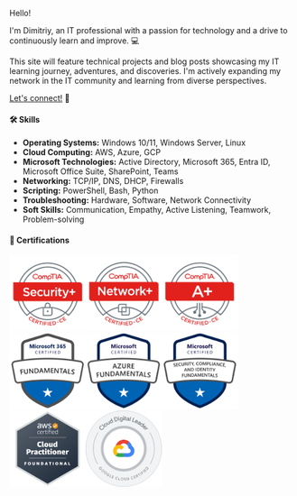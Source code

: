 
Hello! 

I'm Dimitriy, an IT professional with a passion for technology and a drive to continuously learn and improve. 💻

This site will feature technical projects and blog posts showcasing my IT learning journey, adventures, and discoveries. I'm actively expanding my network in the IT community and learning from diverse perspectives.

<a href="https://linkedin.com/in/dleontev" target="_blank" rel="noopener noreferrer">Let's connect!</a> 🤝

#### 🛠️ Skills 


* **Operating Systems:** Windows 10/11, Windows Server, Linux
* **Cloud Computing:** AWS, Azure, GCP
* **Microsoft Technologies:** Active Directory, Microsoft 365, Entra ID, Microsoft Office Suite, SharePoint, Teams
* **Networking:** TCP/IP, DNS, DHCP, Firewalls
* **Scripting:** PowerShell, Bash, Python
* **Troubleshooting:** Hardware, Software, Network Connectivity
* **Soft Skills:** Communication, Empathy, Active Listening, Teamwork, Problem-solving

#### 🎯 Certifications 

<style>
  /* Basic responsive design for smaller screens */
  @media (max-width: 768px) { 
    div.certs { /* Target only divs with the class "certs" */
      display: flex;
      flex-wrap: wrap; /* Allow items to wrap onto multiple lines */
      justify-content: center; /* Center the items horizontally */
    }
    div.certs img { /* Target images within divs with the class "certs" */
      max-width: 48%; /* Make images take up almost half the screen width */
      margin: 5px; /* Add some space between images */
	  max-width: 100px
    }
  }
</style>

<div class="certs" style="display: flex; flex-wrap: nowrap; justify-content: flex-start;"> 
  <a href="https://www.credly.com/badges/89dce4f4-c73f-422c-8524-27b654fb0cd8/public_url" target="_blank" rel="noopener noreferrer">
    <img src="/assets/certs/comptia-security-ce-certification.png" alt="CompTIA Security+" style="width: 135px; height: auto; flex-shrink: 0;">
  </a> 
  <a href="https://www.credly.com/badges/862a93c5-791e-4e71-9253-7857de3998bb/public_url" target="_blank" rel="noopener noreferrer">
    <img src="/assets/certs/comptia-network-ce-certification.1.png" alt="CompTIA Network+" style="width: 135px; height: auto; flex-shrink: 0;">
  </a> 
  <a href="https://www.credly.com/badges/42c03b0a-32b0-41a4-9e15-9f3eacfd8d63/public_url" target="_blank" rel="noopener noreferrer">
    <img src="/assets/certs/comptia-a-ce-certification.1.png" alt="CompTIA A+" style="width: 135px; height: auto; flex-shrink: 0;">
  </a> 
</div>

<div class="certs" style="display: flex; flex-wrap: nowrap; justify-content: flex-start;"> 
  <a href="https://learn.microsoft.com/api/credentials/share/en-us/DimitriyLeontev/7967D0AB0C7E1557?sharingId" target="_blank" rel="noopener noreferrer">
    <img src="/assets/certs/ms900.png" alt="Microsoft 365 Fundamentals" style="width: 135px; height: auto; flex-shrink: 0;">
  </a> 
  <a href="https://learn.microsoft.com/api/credentials/share/en-us/DimitriyLeontev/9150E0CACB9D0869?sharingId" target="_blank" rel="noopener noreferrer">
    <img src="/assets/certs/az900.png" alt="Microsoft Azure Fundamentals" style="width: 135px; height: auto; flex-shrink: 0;">
  </a> 
  <a href="https://learn.microsoft.com/api/credentials/share/en-us/DimitriyLeontev/1BB266E7DCEF2D20?sharingId" target="_blank" rel="noopener noreferrer">
    <img src="/assets/certs/sc900.png" alt="Microsoft Security, Compliance, and Identity Fundamentals" style="width: 135px; height: auto; flex-shrink: 0;">
  </a> 
</div>

<div class="certs" style="display: flex; flex-wrap: nowrap; justify-content: flex-start;"> 
  <a href="https://www.credly.com/badges/dcd09eaf-4bc2-4586-ba00-963f23995a7b/linked_in_profile" target="_blank" rel="noopener noreferrer">
    <img src="/assets/certs/aws-certified-cloud-practitioner.png" alt="AWS Certified Cloud Practitioner" style="width: 135px; height: auto; flex-shrink: 0;">
  </a> 
  <a href="https://www.credly.com/badges/01e02437-e84f-4a13-bbf8-f2892be18cda/linked_in_profile" target="_blank" rel="noopener noreferrer">
    <img src="/assets/certs/cloud-digital-leader-certification.png" alt="Google Cloud Digital Leader" style="width: 135px; height: auto; flex-shrink: 0;">
  </a> 
</div>